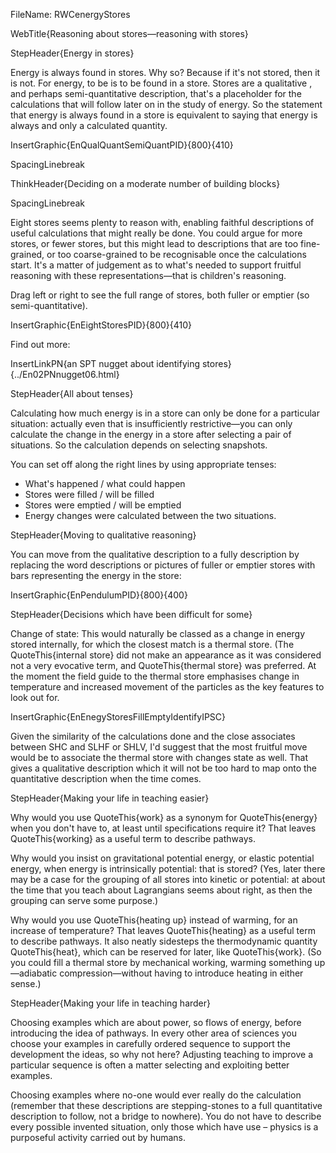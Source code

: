 FileName: RWCenergyStores

WebTitle{Reasoning about stores—reasoning with stores}

StepHeader{Energy in stores}

Energy is always found in stores. Why so? Because if it's not stored, then it is not.  For energy, to be is to be found in a store. Stores are a qualitative , and perhaps semi-quantitative description, that's a placeholder for the calculations that will follow later on in the study of energy.  So the statement that energy is always found in a store is equivalent to saying that energy is always and only a calculated quantity.

InsertGraphic{EnQualQuantSemiQuantPID}{800}{410}

SpacingLinebreak

ThinkHeader{Deciding on a moderate number of building blocks}

 SpacingLinebreak

Eight stores seems plenty to reason with, enabling faithful descriptions of useful calculations that might really be done. You could argue for more stores, or fewer stores, but this might lead to descriptions that are too fine-grained, or too coarse-grained to be recognisable once the calculations start. It's a matter of judgement as to what's needed to support fruitful reasoning with these representations—that is children's reasoning.

Drag left or right to see the full range of stores,  both fuller or emptier (so semi-quantitative).

InsertGraphic{EnEightStoresPID}{800}{410}


Find out more:

InsertLinkPN{an SPT nugget about identifying stores}{../En02PNnugget06.html}

StepHeader{All about tenses}

Calculating how much energy is in a store can only be done for a particular situation: actually even that is insufficiently restrictive—you can only calculate the change in the energy in a store after selecting a pair of situations. So the calculation depends on selecting snapshots.

You can set off along the right lines by using appropriate tenses:

- What's happened / what could happen
- Stores were filled / will be filled
- Stores were emptied  / will be emptied
- Energy changes were calculated between the two situations.

StepHeader{Moving to qualitative reasoning}

You can move from the qualitative description to a fully description by replacing the  word descriptions or pictures of fuller or emptier stores with bars representing the energy in the store:

InsertGraphic{EnPendulumPID}{800}{400}


StepHeader{Decisions which have been difficult for some}

Change of state:  This would naturally be classed as a change in energy stored internally, for which the closest match is a  thermal store. (The QuoteThis{internal store} did not make an appearance as it was considered not a very evocative term, and QuoteThis{thermal store} was preferred. At the moment the field guide to the thermal store emphasises change in temperature and increased movement of the particles as the key features to look out for.

InsertGraphic{EnEnegyStoresFillEmptyIdentifyIPSC}

Given the similarity of the calculations done and the close associates between SHC and SLHF or SHLV, I'd suggest that the most fruitful move would be to associate the thermal store with changes state as well.  That gives a qualitative description which it will not be too hard to map onto the quantitative description when the time comes.


StepHeader{Making your life in teaching easier}

Why would you use  QuoteThis{work} as a synonym for QuoteThis{energy} when you don't have to, at least until specifications require it? That leaves QuoteThis{working} as a useful term to describe pathways.

Why would you insist on gravitational potential energy, or elastic potential energy, when energy is intrinsically potential: that is stored? (Yes, later there may be a case for the grouping of all stores into kinetic or potential: at about the time that you teach about Lagrangians seems about right, as then the grouping can serve some purpose.)

Why would you use QuoteThis{heating up} instead of warming, for an increase of temperature? That leaves QuoteThis{heating} as a useful term to describe pathways. It also neatly sidesteps the thermodynamic quantity QuoteThis{heat}, which can be reserved for  later, like QuoteThis{work}. (So you could fill a thermal store by mechanical working, warming something up—adiabatic compression—without having to introduce heating in either sense.)

StepHeader{Making your life in teaching harder}

Choosing examples which are about power, so flows of energy, before introducing the idea of pathways. In every other area of sciences you choose your examples in carefully ordered sequence to support the development the ideas, so why not here? Adjusting teaching to improve a particular sequence is often a matter selecting and exploiting better examples.

Choosing examples where no-one would ever really do the calculation (remember that these descriptions  are stepping-stones to a full quantitative  description to follow, not a bridge to nowhere). You do not have to describe every possible invented situation, only those which have use – physics is a purposeful activity carried out by humans.
